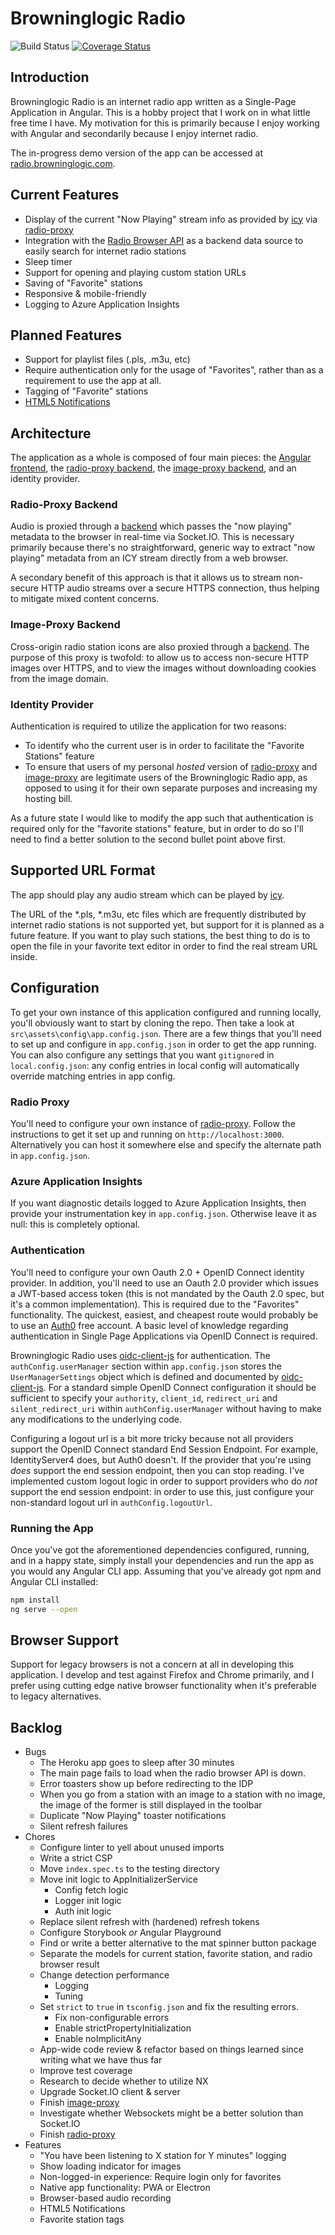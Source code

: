 # Browninglogic Radio
![Build Status](https://github.com/pfbrowning/ng-radio/workflows/Angular%20CI/badge.svg)
[![Coverage Status](https://coveralls.io/repos/github/pfbrowning/ng-radio/badge.svg?branch=master)](https://coveralls.io/github/pfbrowning/ng-radio?branch=master)

## Introduction
Browninglogic Radio is an internet radio app written as a Single-Page Application in Angular. This is a hobby project that I work on in what little free time I have. My motivation for this is primarily because I enjoy working with Angular and secondarily because I enjoy internet radio.

The in-progress demo version of the app can be accessed at [radio.browninglogic.com](https://radio.browninglogic.com).

## Current Features
- Display of the current "Now Playing" stream info as provided by [icy](https://www.npmjs.com/package/icy) via [radio-proxy](https://github.com/pfbrowning/radio-proxy)
- Integration with the [Radio Browser API](https://de1.api.radio-browser.info/) as a backend data source to easily search for internet radio stations
- Sleep timer
- Support for opening and playing custom station URLs
- Saving of "Favorite" stations
- Responsive & mobile-friendly
- Logging to Azure Application Insights

## Planned Features
- Support for playlist files (.pls, .m3u, etc)
- Require authentication only for the usage of "Favorites", rather than as a requirement to use the app at all.
- Tagging of "Favorite" stations
- [HTML5 Notifications](https://developer.mozilla.org/en-US/docs/Web/API/notification)

## Architecture
The application as a whole is composed of four main pieces: the [Angular frontend](https://github.com/pfbrowning/ng-radio), the [radio-proxy backend](https://github.com/pfbrowning/radio-proxy), the [image-proxy backend](https://github.com/pfbrowning/image-proxy), and an identity provider.
### Radio-Proxy Backend
Audio is proxied through a [backend](https://github.com/pfbrowning/radio-proxy) which passes the "now playing" metadata to the browser in real-time via Socket.IO.  This is necessary primarily because there's no straightforward, generic way to extract "now playing" metadata from an ICY stream directly from a web browser.

A secondary benefit of this approach is that it allows us to stream non-secure HTTP audio streams over a secure HTTPS connection, thus helping to mitigate mixed content concerns.
### Image-Proxy Backend
Cross-origin radio station icons are also proxied through a [backend](https://github.com/pfbrowning/image-proxy).  The purpose of this proxy is twofold: to allow us to access non-secure HTTP images over HTTPS, and to view the images without downloading cookies from the image domain.
### Identity Provider
Authentication is required to utilize the application for two reasons:
* To identify who the current user is in order to facilitate the "Favorite Stations" feature
* To ensure that users of my personal _hosted_ version of [radio-proxy](https://github.com/pfbrowning/radio-proxy) and [image-proxy](https://github.com/pfbrowning/image-proxy) are legitimate users of the Browninglogic Radio app, as opposed to using it for their own separate purposes and increasing my hosting bill.

As a future state I would like to modify the app such that authentication is required only for the "favorite stations" feature, but in order to do so I'll need to find a better solution to the second bullet point above first.

## Supported URL Format
The app should play any audio stream which can be played by [icy](https://www.npmjs.com/package/icy).

The URL of the *.pls, *.m3u, etc files which are frequently distributed by internet radio stations is not supported yet, but support for it is planned as a future feature.  If you want to play such stations, the best thing to do is to open the file in your favorite text editor in order to find the real stream URL inside.

## Configuration
To get your own instance of this application configured and running locally, you'll obviously want to start by cloning the repo. Then take a look at `src\assets\config\app.config.json`. There are a few things that you'll need to set up and configure in `app.config.json` in order to get the app running. You can also configure any settings that you want `gitignore`d in `local.config.json`: any config entries in local config will automatically override matching entries in app config.

### Radio Proxy
You'll need to configure your own instance of [radio-proxy](https://github.com/pfbrowning/radio-proxy). Follow the instructions to get it set up and running on `http://localhost:3000`. Alternatively you can host it somewhere else and specify the alternate path in `app.config.json`.

### Azure Application Insights
If you want diagnostic details logged to Azure Application Insights, then provide your instrumentation key in `app.config.json`. Otherwise leave it as null: this is completely optional.

### Authentication
You'll need to configure your own Oauth 2.0 + OpenID Connect identity provider. In addition, you'll need to use an Oauth 2.0 provider which issues a JWT-based access token (this is not mandated by the Oauth 2.0 spec, but it's a common implementation). This is required due to the "Favorites" functionality. The quickest, easiest, and cheapest route would probably be to use an [Auth0](https://auth0.com/) free account. A basic level of knowledge regarding authentication in Single Page Applications via OpenID Connect is required.

Browninglogic Radio uses [oidc-client-js](https://github.com/IdentityModel/oidc-client-js) for authentication. The `authConfig.userManager` section within `app.config.json` stores the `UserManagerSettings` object which is defined and documented by [oidc-client-js](https://github.com/IdentityModel/oidc-client-js/wiki). For a standard simple OpenID Connect configuration it should be sufficient to specify your `authority`, `client_id`, `redirect_uri` and `silent_redirect_uri` within `authConfig.userManager` without having to make any modifications to the underlying code.

Configuring a logout url is a bit more tricky because not all providers support the OpenID Connect standard End Session Endpoint. For example, IdentityServer4 does, but Auth0 doesn't. If the provider that you're using _does_ support the end session endpoint, then you can stop reading. I've implemented custom logout logic in order to support providers who do _not_ support the end session endpoint: in order to use this, just configure your non-standard logout url in `authConfig.logoutUrl`.

### Running the App

Once you've got the aforementioned dependencies configured, running, and in a happy state, simply install your dependencies and run the app as you would any Angular CLI app. Assuming that you've already got npm and Angular CLI installed:

```bash
npm install
ng serve --open
```

## Browser Support
Support for legacy browsers is not a concern at all in developing this application. I develop and test against Firefox and Chrome primarily, and I prefer using cutting edge native browser functionality when it's preferable to legacy alternatives.

## Backlog
- Bugs
  - The Heroku app goes to sleep after 30 minutes
  - The main page fails to load when the radio browser API is down.
  - Error toasters show up before redirecting to the IDP
  - When you go from a station with an image to a station with no image, the image of the former is still displayed in the toolbar
  - Duplicate "Now Playing" toaster notifications
  - Silent refresh failures
- Chores
  - Configure linter to yell about unused imports
  - Write a strict CSP
  - Move `index.spec.ts` to the testing directory
  - Move init logic to AppInitializerService
    - Config fetch logic
    - Logger init logic
    - Auth init logic
  - Replace silent refresh with (hardened) refresh tokens
  - Configure Storybook _or_ Angular Playground
  - Find or write a better alternative to the mat spinner button package
  - Separate the models for current station, favorite station, and radio browser result
  - Change detection performance
    - Logging
    - Tuning
  - Set `strict` to `true` in `tsconfig.json` and fix the resulting errors.
    - Fix non-configurable errors
    - Enable strictPropertyInitialization
    - Enable noImplicitAny
  - App-wide code review & refactor based on things learned since writing what we have thus far
  - Improve test coverage
  - Research to decide whether to utilize NX
  - Upgrade Socket.IO client & server
  - Finish [image-proxy](https://github.com/pfbrowning/image-proxy)
  - Investigate whether Websockets might be a better solution than Socket.IO
  - Finish [radio-proxy](https://github.com/pfbrowning/radio-proxy)
- Features
  - "You have been listening to X station for Y minutes" logging
  - Show loading indicator for images
  - Non-logged-in experience: Require login only for favorites
  - Native app functionality: PWA or Electron
  - Browser-based audio recording
  - HTML5 Notifications
  - Favorite station tags